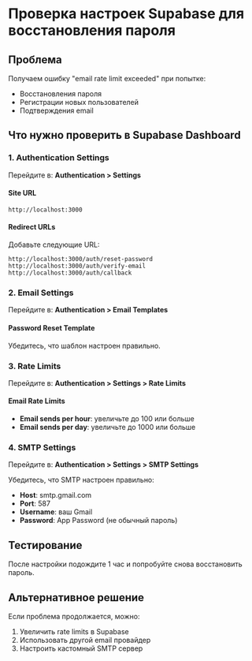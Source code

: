 # Проверка настроек Supabase для восстановления пароля

## Проблема
Получаем ошибку "email rate limit exceeded" при попытке:
- Восстановления пароля
- Регистрации новых пользователей
- Подтверждения email

## Что нужно проверить в Supabase Dashboard

### 1. Authentication Settings
Перейдите в: **Authentication > Settings**

#### Site URL
```
http://localhost:3000
```

#### Redirect URLs
Добавьте следующие URL:
```
http://localhost:3000/auth/reset-password
http://localhost:3000/auth/verify-email
http://localhost:3000/auth/callback
```

### 2. Email Settings
Перейдите в: **Authentication > Email Templates**

#### Password Reset Template
Убедитесь, что шаблон настроен правильно.

### 3. Rate Limits
Перейдите в: **Authentication > Settings > Rate Limits**

#### Email Rate Limits
- **Email sends per hour**: увеличьте до 100 или больше
- **Email sends per day**: увеличьте до 1000 или больше

### 4. SMTP Settings
Перейдите в: **Authentication > Settings > SMTP Settings**

Убедитесь, что SMTP настроен правильно:
- **Host**: smtp.gmail.com
- **Port**: 587
- **Username**: ваш Gmail
- **Password**: App Password (не обычный пароль)

## Тестирование

После настройки подождите 1 час и попробуйте снова восстановить пароль.

## Альтернативное решение

Если проблема продолжается, можно:
1. Увеличить rate limits в Supabase
2. Использовать другой email провайдер
3. Настроить кастомный SMTP сервер
